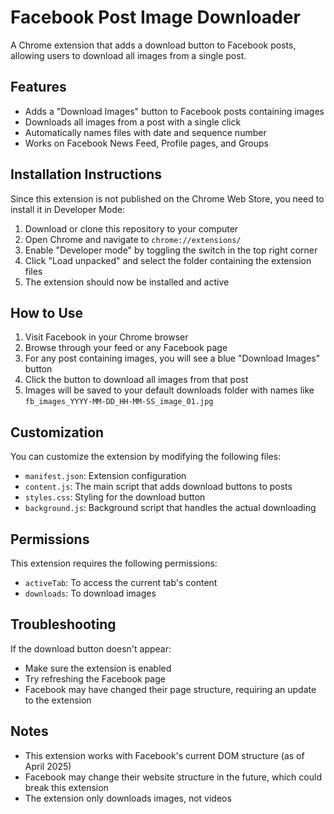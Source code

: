 # Facebook Post Image Downloader

A Chrome extension that adds a download button to Facebook posts, allowing users to download all images from a single post.

## Features

- Adds a "Download Images" button to Facebook posts containing images
- Downloads all images from a post with a single click
- Automatically names files with date and sequence number
- Works on Facebook News Feed, Profile pages, and Groups

## Installation Instructions

Since this extension is not published on the Chrome Web Store, you need to install it in Developer Mode:

1. Download or clone this repository to your computer
2. Open Chrome and navigate to `chrome://extensions/`
3. Enable "Developer mode" by toggling the switch in the top right corner
4. Click "Load unpacked" and select the folder containing the extension files
5. The extension should now be installed and active

## How to Use

1. Visit Facebook in your Chrome browser
2. Browse through your feed or any Facebook page
3. For any post containing images, you will see a blue "Download Images" button
4. Click the button to download all images from that post
5. Images will be saved to your default downloads folder with names like `fb_images_YYYY-MM-DD_HH-MM-SS_image_01.jpg`

## Customization

You can customize the extension by modifying the following files:
- `manifest.json`: Extension configuration
- `content.js`: The main script that adds download buttons to posts
- `styles.css`: Styling for the download button
- `background.js`: Background script that handles the actual downloading

## Permissions

This extension requires the following permissions:
- `activeTab`: To access the current tab's content
- `downloads`: To download images

## Troubleshooting

If the download button doesn't appear:
- Make sure the extension is enabled
- Try refreshing the Facebook page
- Facebook may have changed their page structure, requiring an update to the extension

## Notes

- This extension works with Facebook's current DOM structure (as of April 2025)
- Facebook may change their website structure in the future, which could break this extension
- The extension only downloads images, not videos

